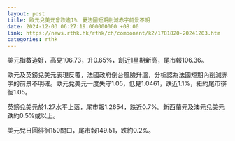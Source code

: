 ```yaml
---
layout: post
title: 歐元兌美元曾跌逾1%　憂法國短期削減赤字前景不明
date: 2024-12-03 06:27:19.000000000 +08:00
link: https://news.rthk.hk/rthk/ch/component/k2/1781820-20241203.htm
categories: rthk
---
```


美元指數造好，高見106.73，升0.65%，創近1星期新高，尾市報106.36。

歐元及英鎊兌美元表現反覆，法國政府倒台風險升溫，分析認為法國短期內削減赤字的前景不明確。歐元兌美元一度失守1.05，低見1.0461，跌近1.1%，紐約尾市徘徊1.05。

英鎊兌美元於1.27水平上落，尾市報1.2654，跌近0.7%。新西蘭元及澳元兌美元跌約0.5%或以上。

美元兌日圓徘徊150關口，尾市報149.51，跌約0.2%。
